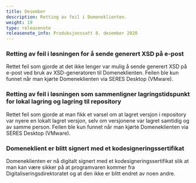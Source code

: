 ```yaml
---
title: Desember
description: Retting av feil i Domeneklienten.
weight: 19
type: releasenote
releasenote_info: Produksjonssatt 8. desember 2020
---
```



### Retting av feil i løsningen for å sende generert XSD på e-post

Rettet feil som gjorde at det ikke lenger var mulig å sende generert XSD på e-post ved bruk av XSD-generatoren til Domeneklienten. Feilen ble kun funnet når man kjørte Domeneklienten via SERES Desktop (VMware).


###  Retting av feil i løsningen som sammenligner lagringstidspunkt for lokal lagring og lagring til repository

Rettet feil som gjorde at man fikk et varsel om at lagret versjon i repository var nyere en lokalt lagret versjon, selv om versjonene var lagret samtidig og av samme person. Feilen ble kun funnet når man kjørte Domeneklienten via SERES Desktop (VMware).


### Domeneklient er blitt signert med et kodesigneringssertifikat

Domeneklienten er nå digitalt signert med et kodesigneringssertifikat slik at man kan være sikker på at programvaren kommer fra Digitaliseringsdirektoratet og at den ikke er blitt endret av noen andre.